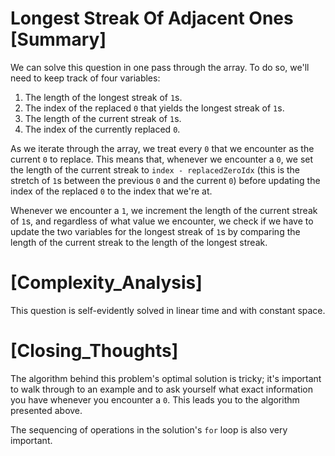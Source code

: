 # Longest Streak Of Adjacent Ones [Summary]

We can solve this question in one pass through the array. To do so, we'll need to keep track of four variables:

  1. The length of the longest streak of `1`s.
  2. The index of the replaced `0` that yields the longest streak of `1`s.
  3. The length of the current streak of `1`s.
  4. The index of the currently replaced `0`.

As we iterate through the array, we treat every `0` that we encounter as the current `0` to replace. This means that, whenever we encounter a `0`, we set the length of the current streak to `index - replacedZeroIdx` (this is the stretch of `1`s between the previous `0` and the current `0`) before updating the index of the replaced `0` to the index that we're at.

Whenever we encounter a `1`, we increment the length of the current streak of `1`s, and regardless of what value we encounter, we check if we have to update the two variables for the longest streak of `1`s by comparing the length of the current streak to the length of the longest streak.

# [Complexity_Analysis]

This question is self-evidently solved in linear time and with constant space.

# [Closing_Thoughts]

The algorithm behind this problem's optimal solution is tricky; it's important to walk through to an example and to ask yourself what exact information you have whenever you encounter a `0`. This leads you to the algorithm presented above.

The sequencing of operations in the solution's `for` loop is also very important.
